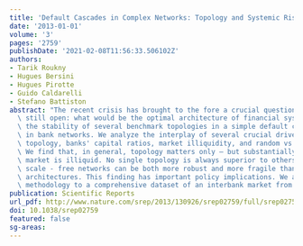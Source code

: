 ```yaml
---
title: 'Default Cascades in Complex Networks: Topology and Systemic Risk'
date: '2013-01-01'
volume: '3'
pages: '2759'
publishDate: '2021-02-08T11:56:33.506102Z'
authors:
- Tarik Roukny
- Hugues Bersini
- Hugues Pirotte
- Guido Caldarelli
- Stefano Battiston
abstract: "The recent crisis has brought to the fore a crucial question that remains\
  \ still open: what would be the optimal architecture of financial systems? We investigate\
  \ the stability of several benchmark topologies in a simple default cascading dynamics\
  \ in bank networks. We analyze the interplay of several crucial drivers, i.e., network\
  \ topology, banks' capital ratios, market illiquidity, and random vs targeted shocks.\
  \ We find that, in general, topology matters only – but substantially – when the\
  \ market is illiquid. No single topology is always superior to others. In particular,\
  \ scale - free networks can be both more robust and more fragile than homogeneous\
  \ architectures. This finding has important policy implications. We also apply our\
  \ methodology to a comprehensive dataset of an interbank market from 1999 to 2011."
publication: Scientific Reports
url_pdf: http://www.nature.com/srep/2013/130926/srep02759/full/srep02759.html
doi: 10.1038/srep02759
featured: false
sg-areas:
---
```

